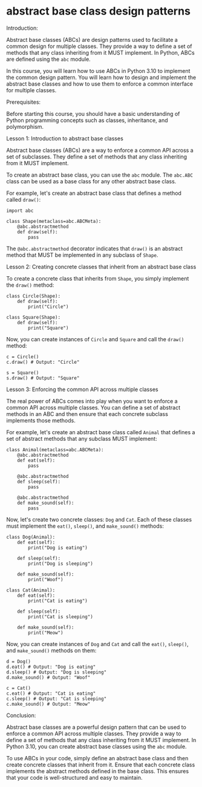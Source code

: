 
abstract base class design patterns
===================================
Introduction:

Abstract base classes (ABCs) are design patterns used to facilitate a common design for multiple classes. They provide a way to define a set of methods that any class inheriting from it MUST implement. In Python, ABCs are defined using the `abc` module.

In this course, you will learn how to use ABCs in Python 3.10 to implement the common design pattern. You will learn how to design and implement the abstract base classes and how to use them to enforce a common interface for multiple classes.

Prerequisites:

Before starting this course, you should have a basic understanding of Python programming concepts such as classes, inheritance, and polymorphism.

Lesson 1: Introduction to abstract base classes

Abstract base classes (ABCs) are a way to enforce a common API across a set of subclasses. They define a set of methods that any class inheriting from it MUST implement.

To create an abstract base class, you can use the `abc` module. The `abc.ABC` class can be used as a base class for any other abstract base class. 

For example, let's create an abstract base class that defines a method called `draw()`:

```
import abc

class Shape(metaclass=abc.ABCMeta):
    @abc.abstractmethod
    def draw(self):
        pass
```

The `@abc.abstractmethod` decorator indicates that `draw()` is an abstract method that MUST be implemented in any subclass of `Shape`.

Lesson 2: Creating concrete classes that inherit from an abstract base class

To create a concrete class that inherits from `Shape`, you simply implement the `draw()` method:

```
class Circle(Shape):
    def draw(self):
        print("Circle")

class Square(Shape):
    def draw(self):
        print("Square")
```

Now, you can create instances of `Circle` and `Square` and call the `draw()` method:

```
c = Circle()
c.draw() # Output: "Circle"

s = Square()
s.draw() # Output: "Square"
```

Lesson 3: Enforcing the common API across multiple classes

The real power of ABCs comes into play when you want to enforce a common API across multiple classes. You can define a set of abstract methods in an ABC and then ensure that each concrete subclass implements those methods.

For example, let's create an abstract base class called `Animal` that defines a set of abstract methods that any subclass MUST implement:

```
class Animal(metaclass=abc.ABCMeta):
    @abc.abstractmethod
    def eat(self):
        pass
    
    @abc.abstractmethod
    def sleep(self):
        pass
    
    @abc.abstractmethod
    def make_sound(self):
        pass
```

Now, let's create two concrete classes: `Dog` and `Cat`. Each of these classes must implement the `eat()`, `sleep()`, and `make_sound()` methods:

```
class Dog(Animal):
    def eat(self):
        print("Dog is eating")

    def sleep(self):
        print("Dog is sleeping")

    def make_sound(self):
        print("Woof")

class Cat(Animal):
    def eat(self):
        print("Cat is eating")

    def sleep(self):
        print("Cat is sleeping")

    def make_sound(self):
        print("Meow")
```

Now, you can create instances of `Dog` and `Cat` and call the `eat()`, `sleep()`, and `make_sound()` methods on them:

```
d = Dog()
d.eat() # Output: "Dog is eating"
d.sleep() # Output: "Dog is sleeping"
d.make_sound() # Output: "Woof"

c = Cat()
c.eat() # Output: "Cat is eating"
c.sleep() # Output: "Cat is sleeping"
c.make_sound() # Output: "Meow"
```

Conclusion:

Abstract base classes are a powerful design pattern that can be used to enforce a common API across multiple classes. They provide a way to define a set of methods that any class inheriting from it MUST implement. In Python 3.10, you can create abstract base classes using the `abc` module. 

To use ABCs in your code, simply define an abstract base class and then create concrete classes that inherit from it. Ensure that each concrete class implements the abstract methods defined in the base class. This ensures that your code is well-structured and easy to maintain.